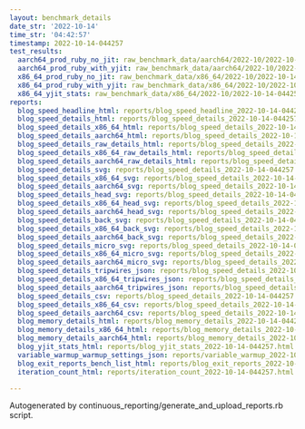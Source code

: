 ```yaml
---
layout: benchmark_details
date_str: '2022-10-14'
time_str: '04:42:57'
timestamp: 2022-10-14-044257
test_results:
  aarch64_prod_ruby_no_jit: raw_benchmark_data/aarch64/2022-10/2022-10-14-044257_basic_benchmark_aarch64_prod_ruby_no_jit.json
  aarch64_prod_ruby_with_yjit: raw_benchmark_data/aarch64/2022-10/2022-10-14-044257_basic_benchmark_aarch64_prod_ruby_with_yjit.json
  x86_64_prod_ruby_no_jit: raw_benchmark_data/x86_64/2022-10/2022-10-14-044257_basic_benchmark_x86_64_prod_ruby_no_jit.json
  x86_64_prod_ruby_with_yjit: raw_benchmark_data/x86_64/2022-10/2022-10-14-044257_basic_benchmark_x86_64_prod_ruby_with_yjit.json
  x86_64_yjit_stats: raw_benchmark_data/x86_64/2022-10/2022-10-14-044257_basic_benchmark_x86_64_yjit_stats.json
reports:
  blog_speed_headline_html: reports/blog_speed_headline_2022-10-14-044257.html
  blog_speed_details_html: reports/blog_speed_details_2022-10-14-044257.html
  blog_speed_details_x86_64_html: reports/blog_speed_details_2022-10-14-044257.x86_64.html
  blog_speed_details_aarch64_html: reports/blog_speed_details_2022-10-14-044257.aarch64.html
  blog_speed_details_raw_details_html: reports/blog_speed_details_2022-10-14-044257.raw_details.html
  blog_speed_details_x86_64_raw_details_html: reports/blog_speed_details_2022-10-14-044257.x86_64.raw_details.html
  blog_speed_details_aarch64_raw_details_html: reports/blog_speed_details_2022-10-14-044257.aarch64.raw_details.html
  blog_speed_details_svg: reports/blog_speed_details_2022-10-14-044257.svg
  blog_speed_details_x86_64_svg: reports/blog_speed_details_2022-10-14-044257.x86_64.svg
  blog_speed_details_aarch64_svg: reports/blog_speed_details_2022-10-14-044257.aarch64.svg
  blog_speed_details_head_svg: reports/blog_speed_details_2022-10-14-044257.head.svg
  blog_speed_details_x86_64_head_svg: reports/blog_speed_details_2022-10-14-044257.x86_64.head.svg
  blog_speed_details_aarch64_head_svg: reports/blog_speed_details_2022-10-14-044257.aarch64.head.svg
  blog_speed_details_back_svg: reports/blog_speed_details_2022-10-14-044257.back.svg
  blog_speed_details_x86_64_back_svg: reports/blog_speed_details_2022-10-14-044257.x86_64.back.svg
  blog_speed_details_aarch64_back_svg: reports/blog_speed_details_2022-10-14-044257.aarch64.back.svg
  blog_speed_details_micro_svg: reports/blog_speed_details_2022-10-14-044257.micro.svg
  blog_speed_details_x86_64_micro_svg: reports/blog_speed_details_2022-10-14-044257.x86_64.micro.svg
  blog_speed_details_aarch64_micro_svg: reports/blog_speed_details_2022-10-14-044257.aarch64.micro.svg
  blog_speed_details_tripwires_json: reports/blog_speed_details_2022-10-14-044257.tripwires.json
  blog_speed_details_x86_64_tripwires_json: reports/blog_speed_details_2022-10-14-044257.x86_64.tripwires.json
  blog_speed_details_aarch64_tripwires_json: reports/blog_speed_details_2022-10-14-044257.aarch64.tripwires.json
  blog_speed_details_csv: reports/blog_speed_details_2022-10-14-044257.csv
  blog_speed_details_x86_64_csv: reports/blog_speed_details_2022-10-14-044257.x86_64.csv
  blog_speed_details_aarch64_csv: reports/blog_speed_details_2022-10-14-044257.aarch64.csv
  blog_memory_details_html: reports/blog_memory_details_2022-10-14-044257.html
  blog_memory_details_x86_64_html: reports/blog_memory_details_2022-10-14-044257.x86_64.html
  blog_memory_details_aarch64_html: reports/blog_memory_details_2022-10-14-044257.aarch64.html
  blog_yjit_stats_html: reports/blog_yjit_stats_2022-10-14-044257.html
  variable_warmup_warmup_settings_json: reports/variable_warmup_2022-10-14-044257.warmup_settings.json
  blog_exit_reports_bench_list_html: reports/blog_exit_reports_2022-10-14-044257.bench_list.html
  iteration_count_html: reports/iteration_count_2022-10-14-044257.html

---
```

Autogenerated by continuous_reporting/generate_and_upload_reports.rb script.
